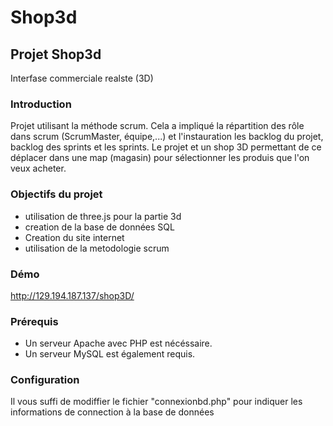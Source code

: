 
# Shop3d

## Projet Shop3d
Interfase commerciale realste (3D)

### Introduction

Projet utilisant la méthode scrum. Cela a impliqué la répartition des rôle dans scrum (ScrumMaster, équipe,...) et l'instauration les backlog du projet, backlog des sprints et les sprints. 
Le projet et un shop 3D permettant de ce déplacer dans une map (magasin) pour sélectionner les produis que l'on veux acheter.

### Objectifs du projet

  - utilisation de three.js pour la partie 3d
  - creation de la base de données SQL
  - Creation du site internet
  - utilisation de la metodologie scrum
  
### Démo
  http://129.194.187.137/shop3D/
  
  
  
### Prérequis

  - Un serveur Apache avec PHP est nécéssaire.
  - Un serveur MySQL est également requis.

### Configuration

 Il vous suffi de modiffier le fichier "connexionbd.php" pour indiquer les informations de connection à la base de données
